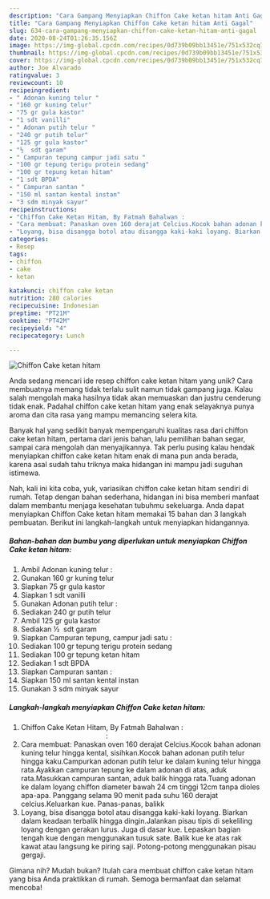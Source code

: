 ```yaml
---
description: "Cara Gampang Menyiapkan Chiffon Cake ketan hitam Anti Gagal"
title: "Cara Gampang Menyiapkan Chiffon Cake ketan hitam Anti Gagal"
slug: 634-cara-gampang-menyiapkan-chiffon-cake-ketan-hitam-anti-gagal
date: 2020-08-24T01:26:35.156Z
image: https://img-global.cpcdn.com/recipes/0d739b09bb13451e/751x532cq70/chiffon-cake-ketan-hitam-foto-resep-utama.jpg
thumbnail: https://img-global.cpcdn.com/recipes/0d739b09bb13451e/751x532cq70/chiffon-cake-ketan-hitam-foto-resep-utama.jpg
cover: https://img-global.cpcdn.com/recipes/0d739b09bb13451e/751x532cq70/chiffon-cake-ketan-hitam-foto-resep-utama.jpg
author: Joe Alvarado
ratingvalue: 3
reviewcount: 10
recipeingredient:
- " Adonan kuning telur "
- "160 gr kuning telur"
- "75 gr gula kastor"
- "1 sdt vanilli"
- " Adonan putih telur "
- "240 gr putih telur"
- "125 gr gula kastor"
- "½  sdt garam"
- " Campuran tepung campur jadi satu "
- "100 gr tepung terigu protein sedang"
- "100 gr tepung ketan hitam"
- "1 sdt BPDA"
- " Campuran santan "
- "150 ml santan kental instan"
- "3 sdm minyak sayur"
recipeinstructions:
- "Chiffon Cake Ketan Hitam, By Fatmah Bahalwan :                                                                               :"
- "Cara membuat: Panaskan oven 160 derajat Celcius.Kocok bahan adonan kuning telur hingga kental, sisihkan.Kocok bahan adonan putih telur hingga kaku.Campurkan adonan putih telur ke dalam kuning telur hingga rata.Ayakkan campuran tepung ke dalam adonan di atas, aduk rata.Masukkan campuran santan, aduk balik hingga rata.Tuang adonan ke dalam loyang chiffon diameter bawah 24 cm tinggi 12cm tanpa dioles apa-apa. Panggang selama 90 menit pada suhu 160 derajat celcius.Keluarkan kue. Panas-panas, balikk"
- "Loyang, bisa disangga botol atau disangga kaki-kaki loyang. Biarkan dalam keadaan terbalik hingga dingin.Jalankan pisau tipis di sekeliling loyang dengan gerakan lurus. Juga di dasar kue. Lepaskan bagian tengah kue dengan menggunakan tusuk sate. Balik kue ke atas rak kawat atau langsung ke piring saji. Potong-potong menggunakan pisau gergaji."
categories:
- Resep
tags:
- chiffon
- cake
- ketan

katakunci: chiffon cake ketan 
nutrition: 280 calories
recipecuisine: Indonesian
preptime: "PT21M"
cooktime: "PT42M"
recipeyield: "4"
recipecategory: Lunch

---
```



![Chiffon Cake ketan hitam](https://img-global.cpcdn.com/recipes/0d739b09bb13451e/751x532cq70/chiffon-cake-ketan-hitam-foto-resep-utama.jpg)

Anda sedang mencari ide resep chiffon cake ketan hitam yang unik? Cara membuatnya memang tidak terlalu sulit namun tidak gampang juga. Kalau salah mengolah maka hasilnya tidak akan memuaskan dan justru cenderung tidak enak. Padahal chiffon cake ketan hitam yang enak selayaknya punya aroma dan cita rasa yang mampu memancing selera kita.

Banyak hal yang sedikit banyak mempengaruhi kualitas rasa dari chiffon cake ketan hitam, pertama dari jenis bahan, lalu pemilihan bahan segar, sampai cara mengolah dan menyajikannya. Tak perlu pusing kalau hendak menyiapkan chiffon cake ketan hitam enak di mana pun anda berada, karena asal sudah tahu triknya maka hidangan ini mampu jadi suguhan istimewa.




Nah, kali ini kita coba, yuk, variasikan chiffon cake ketan hitam sendiri di rumah. Tetap dengan bahan sederhana, hidangan ini bisa memberi manfaat dalam membantu menjaga kesehatan tubuhmu sekeluarga. Anda dapat menyiapkan Chiffon Cake ketan hitam memakai 15 bahan dan 3 langkah pembuatan. Berikut ini langkah-langkah untuk menyiapkan hidangannya.

<!--inarticleads1-->

##### Bahan-bahan dan bumbu yang diperlukan untuk menyiapkan Chiffon Cake ketan hitam:

1. Ambil  Adonan kuning telur :
1. Gunakan 160 gr kuning telur
1. Siapkan 75 gr gula kastor
1. Siapkan 1 sdt vanilli
1. Gunakan  Adonan putih telur :
1. Sediakan 240 gr putih telur
1. Ambil 125 gr gula kastor
1. Sediakan ½  sdt garam
1. Siapkan  Campuran tepung, campur jadi satu :
1. Sediakan 100 gr tepung terigu protein sedang
1. Sediakan 100 gr tepung ketan hitam
1. Sediakan 1 sdt BPDA
1. Siapkan  Campuran santan :
1. Siapkan 150 ml santan kental instan
1. Gunakan 3 sdm minyak sayur




<!--inarticleads2-->

##### Langkah-langkah menyiapkan Chiffon Cake ketan hitam:

1. Chiffon Cake Ketan Hitam, By Fatmah Bahalwan :                                                                               :
1. Cara membuat: Panaskan oven 160 derajat Celcius.Kocok bahan adonan kuning telur hingga kental, sisihkan.Kocok bahan adonan putih telur hingga kaku.Campurkan adonan putih telur ke dalam kuning telur hingga rata.Ayakkan campuran tepung ke dalam adonan di atas, aduk rata.Masukkan campuran santan, aduk balik hingga rata.Tuang adonan ke dalam loyang chiffon diameter bawah 24 cm tinggi 12cm tanpa dioles apa-apa. Panggang selama 90 menit pada suhu 160 derajat celcius.Keluarkan kue. Panas-panas, balikk
1. Loyang, bisa disangga botol atau disangga kaki-kaki loyang. Biarkan dalam keadaan terbalik hingga dingin.Jalankan pisau tipis di sekeliling loyang dengan gerakan lurus. Juga di dasar kue. Lepaskan bagian tengah kue dengan menggunakan tusuk sate. Balik kue ke atas rak kawat atau langsung ke piring saji. Potong-potong menggunakan pisau gergaji.




Gimana nih? Mudah bukan? Itulah cara membuat chiffon cake ketan hitam yang bisa Anda praktikkan di rumah. Semoga bermanfaat dan selamat mencoba!
